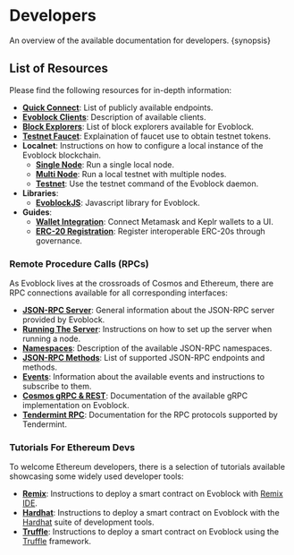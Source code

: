 <!--
order: 1
-->

# Developers

An overview of the available documentation for developers. {synopsis}

## List of Resources

Please find the following resources for in-depth information:

- **[Quick Connect](./connect.md)**: List of publicly available endpoints.
- **[Evoblock Clients](./clients.md)**: Description of available clients.
- **[Block Explorers](./explorers.md)**: List of block explorers available for Evoblock.
- **[Testnet Faucet](./testnet/faucet.md)**: Explaination of faucet use to obtain testnet tokens.
- **Localnet**: Instructions on how to configure a local instance of the Evoblock blockchain.
    - **[Single Node](./localnet/single_node.md)**: Run a single local node.
    - **[Multi Node](./localnet/multi_node.md)**: Run a local testnet with multiple nodes.
    - **[Testnet](./localnet/testnet_cmd.md)**: Use the testnet command of the Evoblock daemon.
- **Libraries**:
    - **[EvoblockJS](./libraries/evoblockjs.md)**: Javascript library for Evoblock.
- **Guides**:
    - **[Wallet Integration](./guides/wallet_integration.md)**: Connect Metamask and Keplr wallets to a UI.
    - **[ERC-20 Registration](./guides/erc_20_registration.md)**: Register interoperable ERC-20s through governance.

### Remote Procedure Calls (RPCs)

As Evoblock lives at the crossroads of Cosmos and Ethereum, there are RPC connections available for all corresponding interfaces:

- **[JSON-RPC Server](./json-rpc/server.md)**: General information about the JSON-RPC server provided by Evoblock.
- **[Running The Server](./json-rpc/running_server.md)**: Instructions on how to set up the server when running a node.
- **[Namespaces](./json-rpc/namespaces.md)**: Description of the available JSON-RPC namespaces.
- **[JSON-RPC Methods](./json-rpc/endpoints.md)**: List of supported JSON-RPC endpoints and methods.
- **[Events](./json-rpc/events.md)**: Information about the available events and instructions to subscribe to them.
- **[Cosmos gRPC & REST](https://api.evoblock.org/)**: Documentation of the available gRPC implementation on Evoblock.
- **[Tendermint RPC](https://docs.tendermint.com/v0.34/rpc/)**: Documentation for the RPC protocols supported by Tendermint.

### Tutorials For Ethereum Devs

To welcome Ethereum developers, there is a selection of tutorials available showcasing some widely used developer tools:

- **[Remix](./tools/remix.md)**: Instructions to deploy a smart contract on Evoblock with [Remix IDE](http://remix.ethereum.org/).
- **[Hardhat](./tools/hardhat.md)**: Instructions to deploy a smart contract on Evoblock with the [Hardhat](https://hardhat.org/) suite of development tools.
- **[Truffle](./tools/truffle.md)**: Instructions to deploy a smart contract on Evoblock using the [Truffle](https://www.trufflesuite.com/truffle) framework.
